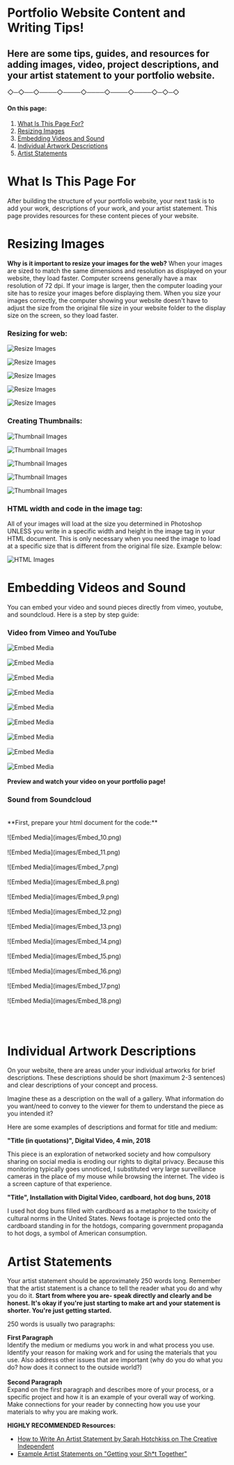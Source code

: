 # Portfolio Website Content and Writing Tips!
## Here are some tips, guides, and resources for adding images, video, project descriptions, and your artist statement to your portfolio website.

 ◇─◇──◇────◇────◇────◇────◇────◇─◇─◇
<br />


#### **On this page:**
1. [What Is This Page For? ](#what-is-this-page-for)
2. [Resizing Images](#resizing-images)
3. [Embedding Videos and Sound](#embedding-videos-and-sound)
4. [Individual Artwork Descriptions](#individual-artwork-descriptions)
5. [Artist Statements](#artist-statements)


# What Is This Page For
After building the structure of your portfolio website, your next task is to add your work, descriptions of your work, and your artist statement. This page provides resources for these content pieces of your website.

# Resizing Images
**Why is it important to resize your images for the web?** When your images are sized to match the same dimensions and resolution as displayed on your website, they load faster. Computer screens generally have a max resolution of 72 dpi. If your image is larger, then the computer loading your site has to resize your images before displaying them. When you size your images correctly, the computer showing your website doesn't have to adjust the size from the original file size in your website folder to the display size on the screen, so they load faster.

### **Resizing for web:**

![Resize Images](images/Resize_1.png)

![Resize Images](images/Resize_2.png)

![Resize Images](images/Resize_3.png)

![Resize Images](images/Resize_4.png)

![Resize Images](images/Resize_5.png)

### **Creating Thumbnails:**

![Thumbnail Images](images/Thumbnail_1.png)

![Thumbnail Images](images/Thumbnail_2.png)

![Thumbnail Images](images/Thumbnail_3.png)

![Thumbnail Images](images/Thumbnail_4.png)

![Thumbnail Images](images/Thumbnail_5.png)

### **HTML width and code in the image tag:**

All of your images will load at the size you determined in Photoshop UNLESS you write in a specific width and height in the image tag in your HTML document. This is only necessary when you need the image to load at a specific size that is different from the original file size. Example below:

![HTML Images](images/HTML_images.png)

# Embedding Videos and Sound
You can embed your video and sound pieces directly from vimeo, youtube, and soundcloud. Here is a step by step guide:

### Video from Vimeo and YouTube
![Embed Media](images/Embed_1.png)
<br>
<br>
![Embed Media](images/Embed_2.png)
<br>
<br>
![Embed Media](images/Embed_3.png)
<br>
<br>
![Embed Media](images/Embed_4.png)
<br>
<br>
![Embed Media](images/Embed_19.png)
<br>
<br>
![Embed Media](images/Embed_20.png)
<br>
<br>
![Embed Media](images/Embed_21.png)
<br>
<br>
![Embed Media](images/Embed_5.png)
<br>
<br>
![Embed Media](images/Embed_6.png)
<br>
<br>
**Preview and watch your video on your portfolio page!**

### Sound from Soundcloud
<br>
**First, prepare your html document for the code:**
<br>
<br>
![Embed Media](images/Embed_10.png)
<br>
<br>
![Embed Media](images/Embed_11.png)
<br>
<br>
![Embed Media](images/Embed_7.png)
<br>
<br>
![Embed Media](images/Embed_8.png)
<br>
<br>
![Embed Media](images/Embed_9.png)
<br>
<br>
![Embed Media](images/Embed_12.png)
<br>
<br>
![Embed Media](images/Embed_13.png)
<br>
<br>
![Embed Media](images/Embed_14.png)
<br>
<br>
![Embed Media](images/Embed_15.png)
<br>
<br>
![Embed Media](images/Embed_16.png)
<br>
<br>
![Embed Media](images/Embed_17.png)
<br>
<br>
![Embed Media](images/Embed_18.png)
<br>
<br>

<br>
<br>

# Individual Artwork Descriptions<br>
On your website, there are areas under your individual artworks for brief descriptions. These descriptions should be short (maximum 2-3 sentences) and clear descriptions of your concept and process.

Imagine these as a description on the wall of a gallery. What information do you want/need to convey to the viewer for them to understand the piece as you intended it?

Here are some examples of descriptions and format for title and medium:

**"Title (in quotations)", Digital Video, 4 min, 2018**

This piece is an exploration of networked society and how compulsory sharing on social media is eroding our rights to digital privacy. Because this monitoring typically goes unnoticed, I substituted very large surveillance cameras in the place of my mouse while browsing the internet. The video is a screen capture of that experience.


**"Title", Installation with Digital Video, cardboard, hot dog buns, 2018**

I used hot dog buns filled with cardboard as a metaphor to the toxicity of cultural norms in the United States. News footage is projected onto the cardboard standing in for the hotdogs, comparing government propaganda to hot dogs, a symbol of American consumption.

# Artist Statements

Your artist statement should be approximately 250 words long.  Remember that the artist statement is a chance to tell the reader what you do and why you do it. **Start from where you are- speak directly and clearly and be honest. It's okay if you're just starting to make art and your statement is shorter. You're just getting started.**

250 words is usually two paragraphs:

**First Paragraph**<br>
Identify the medium or mediums you work in and what process you use. Identify your reason for making work and for using the materials that you use. Also address other
issues that are important (why do you do what you do? how does it connect to the outside world?)<br>
<br>
**Second Paragraph**<br>
Expand on the first paragraph and describes more of your process, or a specific project and how it is an example of your overall way of working. Make connections for your reader by connecting how you use your materials to why you are making work.

**HIGHLY RECOMMENDED Resources:**
* [How to Write An Artist Statement by Sarah Hotchkiss on The Creative Independent](https://thecreativeindependent.com/guides/how-to-write-an-artist-statement/)
* [Example Artist Statements on "Getting your Sh*t Together"](https://www.gyst-ink.com/sample-artist-statements/)

